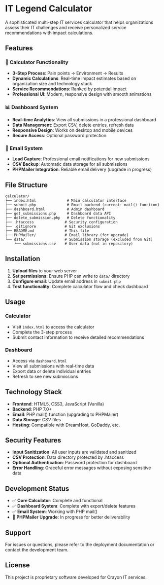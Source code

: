 # IT Legend Calculator

A sophisticated multi-step IT services calculator that helps organizations assess their IT challenges and receive personalized service recommendations with impact calculations.

## Features

### 🧮 **Calculator Functionality**
- **3-Step Process**: Pain points → Environment → Results
- **Dynamic Calculations**: Real-time impact estimates based on organization size and technology stack
- **Service Recommendations**: Ranked by potential impact
- **Professional UI**: Modern, responsive design with smooth animations

### 📊 **Dashboard System**
- **Real-time Analytics**: View all submissions in a professional dashboard
- **Data Management**: Export CSV, delete entries, refresh data
- **Responsive Design**: Works on desktop and mobile devices
- **Secure Access**: Optional password protection

### 📧 **Email System**
- **Lead Capture**: Professional email notifications for new submissions
- **CSV Backup**: Automatic data storage for all submissions
- **PHPMailer Integration**: Reliable email delivery (upgrade in progress)

## File Structure

```
calculator/
├── index.html              # Main calculator interface
├── submit.php              # Email backend (current: mail() function)
├── dashboard.html          # Admin dashboard
├── get_submissions.php     # Dashboard data API
├── delete_submission.php   # Delete functionality
├── .htaccess              # Security configuration
├── .gitignore             # Git exclusions
├── README.md              # This file
├── PHPMailer/             # Email library (for upgrade)
└── data/                  # Submission storage (excluded from Git)
    └── submissions.csv    # User data (not in repository)
```

## Installation

1. **Upload files** to your web server
2. **Set permissions**: Ensure PHP can write to `data/` directory
3. **Configure email**: Update email address in `submit.php`
4. **Test functionality**: Complete calculator flow and check dashboard

## Usage

### Calculator
- Visit `index.html` to access the calculator
- Complete the 3-step process
- Submit contact information to receive detailed recommendations

### Dashboard
- Access via `dashboard.html`
- View all submissions with real-time data
- Export data or delete individual entries
- Refresh to see new submissions

## Technology Stack

- **Frontend**: HTML5, CSS3, JavaScript (Vanilla)
- **Backend**: PHP 7.0+
- **Email**: PHP mail() function (upgrading to PHPMailer)
- **Data Storage**: CSV files
- **Hosting**: Compatible with DreamHost, GoDaddy, etc.

## Security Features

- **Input Sanitization**: All user inputs are validated and sanitized
- **CSV Protection**: Data directory protected by .htaccess
- **Optional Authentication**: Password protection for dashboard
- **Error Handling**: Graceful error messages without exposing sensitive data

## Development Status

- ✅ **Core Calculator**: Complete and functional
- ✅ **Dashboard System**: Complete with export/delete features
- ✅ **Email System**: Working with PHP mail()
- 🔄 **PHPMailer Upgrade**: In progress for better deliverability

## Support

For issues or questions, please refer to the deployment documentation or contact the development team.

## License

This project is proprietary software developed for Crayon IT services.
